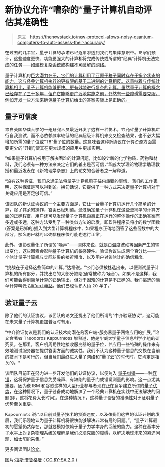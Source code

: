 # 新协议允许“嘈杂的”量子计算机自动评估其准确性

> 原文：<https://thenewstack.io/new-protocol-allows-noisy-quantum-computers-to-auto-assess-their-accuracy/>

在过去的几年里，量子计算的承诺已经逐渐渗透到我们的集体意识中。专家们预计，这些速度更快、功能更强大的计算机将完成传统或所谓的“经典”计算机无法完成的任务——如[建模复杂系统](/quantum-computings-challenging-liftoff-to-commercialization/)或[构建不可破解的网络](https://thenewstack.io/scientists-adapt-1930s-radio-tech-help-build-unhackable-quantum-internet/)。

量子计算机的[巨大潜力在于，它们的计算利用了亚原子粒子同时存在于多个状态的能力，这与经典计算机执行的更有限的基于二进制的计算相反。这意味着与传统计算机相比，量子计算机能够更快、更有效地进行复杂的计算。虽然量子计算的概念已经存在了三十多年，但在它能够更广泛地实施之前，仍然有一些障碍需要克服，例如开发一些方法来确保量子计算机给出的答案实际上是正确的。](/quantum-computings-challenging-liftoff-to-commercialization/)

## 量子可信度

来自英国华威大学的一组研究人员最近开发了这样一种技术，它允许量子计算机进行自我测试，而不必依赖效率较低的经典超级计算机来交叉检查结果，也不必大幅增加所需的量子位或“T8”量子位的数量。这意味着这种新协议在计算资源方面需要更少的“开销”,使其在更大规模的应用中更加实用。

“如果量子计算机被用于解决困难的计算问题，比如设计新的化学物质、药物和材料，我们必须有一种方法来决定它们的输出是否可信，”华威大学理论物理学助理教授和最近发表在《新物理学杂志》上的论文的合著者之一解释道。

“没有这种保证，我们永远无法将量子计算机用于任何重要的事情。我们的工作表明，这种保证是可以得到的。换句话说，它提供了一种方式来决定量子计算机对于关键应用是否足够可信。”

该团队的新认证协议的一个主要方面是，它让一台量子计算机运行几个简单的计算，除了其余的操作，答案已经知道。通过确定量子计算机在这些更简单的计算方面的正确程度，用户还可以发现量子计算机距离正在运行的整体操作的正确答案有多近或多远。这种方法受到了一种类似方法的启发，即软件程序员将小的数学函数(答案是已知的)插入到大型计算机程序中。如果程序正确地回答了这些函数中的大部分，那么用户就可以确信程序很可能也运行正常。

此外，该协议量化了所谓的“噪声”——具体来说，就是由温度波动等因素产生的输出变化，这些因素会影响量子计算机的敏感硬件。验证协议生成两个百分比——一个估计量子计算机与实际结果的接近程度，以及用户对该估计的确信程度。

“挑战在于选择这些简单的计算，”达塔说。“它们必须被挑选出来，以便测试量子计算机的所有部分，并找出它的大部分缺陷(通常被称为‘噪音’)。如果不是这样，我们可能会得到简单计算的正确输出，但对于困难的计算是不正确的。我们挑选的简单计算叫做 [Clifford 电路](https://en.wikipedia.org/wiki/Gottesman%E2%80%93Knill_theorem)。他们已经认识大约 20 年了。”

## 验证量子云

除了他们的认证协议，该团队的论文还提出了他们所谓的“中介验证协议”，这可能在未来量子计算机更加普及时有用。

“中介验证协议是我们的认证技术向潜在的客户端-服务器量子网络应用的扩展，”论文合著者 Theodoros Kapourniotis 解释道，他是华威大学量子信息科学小组的研究员。在那里，客户机周期性地接收服务器的量子位，并应用一些特殊的操作来有效地测试服务器在提供答案方面的诚实性。我们不认为这种量子信息的交换在当前的技术下是可行的，但当我们最终进入量子网络和“量子云”的时代时，它肯定是相关的。"

该团队目前正在努力进一步开发他们的认证协议，以便纳入 [量子纠错](https://en.wikipedia.org/wiki/Quantum_error_correction)——一种[容错](https://en.wikipedia.org/wiki/Fault_tolerance)，这将保护量子信息免受噪声、有缺陷的量子门或错误测量的影响。这一点尤其重要，因为像 IBM 和谷歌这样的大型行业参与者现在正在竞争建立所谓的[量子优势](https://en.wikipedia.org/wiki/Quantum_supremacy)，在这种情况下，量子设备成功地解决了一个经典计算机在实践中无法解决的问题(即，这将花费太长时间)。在这种情况下，这种量子设备的准确性对于证明量子优势至关重要。

Kapourniotis 说:“以目前对量子技术的投资速度，以及像我们这样的认证计划的发展，我们乐观地认为量子计算机将很快能够解决非常有用的问题。”。“量子计算最初的愿望仍然存在，那就是模拟依赖于量子力学本身的系统的能力。这种在基本分子水平上对复杂物理系统的理解是我们必须克服的障碍，以解决地球未来的紧迫问题，如太阳能采集。”

更多阅读团队[论文](https://iopscience.iop.org/article/10.1088/1367-2630/ab4fd6)。

图片:[拉斯·普鲁格曼](https://www.flickr.com/photos/criminalintent/ "Go to Lars Plougmann's photostream") ( [CC BY-SA 2.0](https://creativecommons.org/licenses/by-sa/2.0/) )

<svg xmlns:xlink="http://www.w3.org/1999/xlink" viewBox="0 0 68 31" version="1.1"><title>Group</title> <desc>Created with Sketch.</desc></svg>